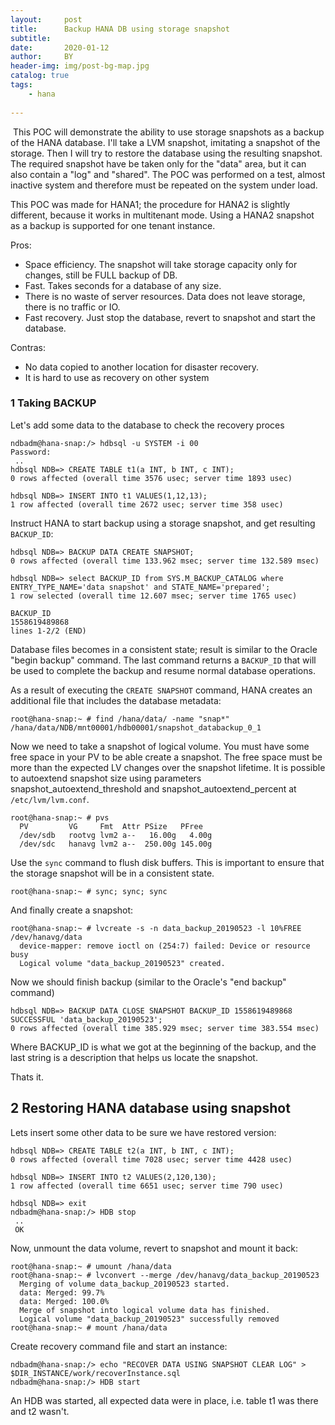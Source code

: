 ```yaml
---
layout:     post
title:      Backup HANA DB using storage snapshot
subtitle:   
date:       2020-01-12
author:     BY
header-img: img/post-bg-map.jpg
catalog: true
tags:
    - hana
 
---
```


​      This POC will demonstrate the ability to use storage snapshots as a backup of the HANA database. I'll take a LVM snapshot, imitating a snapshot of the storage. Then I will try to restore the database using the resulting snapshot. The required snapshot have be taken only for the "data" area, but it can also contain a "log" and "shared". The POC was performed on a test, almost inactive system and therefore must be repeated on the system under load.

This POC was made for HANA1; the procedure for HANA2 is slightly different, because it works in multitenant mode. Using a HANA2 snapshot as a backup is supported for one tenant instance.

Pros:

- Space efficiency. The snapshot will take storage capacity only for changes, still be FULL backup of DB.
- Fast. Takes seconds for a database of any size.
- There is no waste of server resources. Data does not leave storage, there is no traffic or IO.
- Fast recovery. Just stop the database, revert to snapshot and start the database.

Contras:

- No data copied to another location for disaster recovery.
- It is hard to use as recovery on other system

### 1  Taking BACKUP

Let's add some data to the database to check the recovery proces

```
ndbadm@hana-snap:/> hdbsql -u SYSTEM -i 00
Password: 
 ..
hdbsql NDB=> CREATE TABLE t1(a INT, b INT, c INT);
0 rows affected (overall time 3576 usec; server time 1893 usec)

hdbsql NDB=> INSERT INTO t1 VALUES(1,12,13);
1 row affected (overall time 2672 usec; server time 358 usec)
```

Instruct HANA to start backup using a storage snapshot, and get resulting `BACKUP_ID`:

```
hdbsql NDB=> BACKUP DATA CREATE SNAPSHOT;
0 rows affected (overall time 133.962 msec; server time 132.589 msec)

hdbsql NDB=> select BACKUP_ID from SYS.M_BACKUP_CATALOG where ENTRY_TYPE_NAME='data snapshot' and STATE_NAME='prepared';
1 row selected (overall time 12.607 msec; server time 1765 usec)

BACKUP_ID
1558619489868
lines 1-2/2 (END)
```

Database files becomes in a consistent state; result is similar to the Oracle "begin backup" command. The last command returns a `BACKUP_ID` that will be used to complete the backup and resume normal database operations.

As a result of executing the `CREATE SNAPSHOT` command, HANA creates an additional file that includes the database metadata:

```
root@hana-snap:~ # find /hana/data/ -name "snap*"
/hana/data/NDB/mnt00001/hdb00001/snapshot_databackup_0_1
```

Now we need to take a snapshot of logical volume. You must have some free space in your PV to be able create a snapshot. The free space must be more than the expected LV changes over the snapshot lifetime. It is possible to autoextend snapshot size using parameters snapshot_autoextend_threshold and snapshot_autoextend_percent at `/etc/lvm/lvm.conf`.

```
root@hana-snap:~ # pvs
  PV         VG     Fmt  Attr PSize   PFree
  /dev/sdb   rootvg lvm2 a--   16.00g   4.00g
  /dev/sdc   hanavg lvm2 a--  250.00g 145.00g
```

Use the `sync` command to flush disk buffers. This is important to ensure that the storage snapshot will be in a consistent state.

```
root@hana-snap:~ # sync; sync; sync
```

And finally create a snapshot:

```
root@hana-snap:~ # lvcreate -s -n data_backup_20190523 -l 10%FREE /dev/hanavg/data
  device-mapper: remove ioctl on (254:7) failed: Device or resource busy
  Logical volume "data_backup_20190523" created.
```

Now we should finish backup (similar to the Oracle's "end backup" command)

```
hdbsql NDB=> BACKUP DATA CLOSE SNAPSHOT BACKUP_ID 1558619489868 SUCCESSFUL 'data_backup_20190523';
0 rows affected (overall time 385.929 msec; server time 383.554 msec)
```

Where BACKUP_ID is what we got at the beginning of the backup, and the last string is a description that helps us locate the snapshot.

Thats it.

## 2 Restoring HANA database using snapshot

Lets insert some other data to be sure we have restored version:

```
hdbsql NDB=> CREATE TABLE t2(a INT, b INT, c INT);
0 rows affected (overall time 7028 usec; server time 4428 usec)

hdbsql NDB=> INSERT INTO t2 VALUES(2,120,130);
1 row affected (overall time 6651 usec; server time 790 usec)

hdbsql NDB=> exit
ndbadm@hana-snap:/> HDB stop
 ..
 OK
```

Now, unmount the data volume, revert to snapshot and mount it back:

```
root@hana-snap:~ # umount /hana/data
root@hana-snap:~ # lvconvert --merge /dev/hanavg/data_backup_20190523
  Merging of volume data_backup_20190523 started.
  data: Merged: 99.7%
  data: Merged: 100.0%
  Merge of snapshot into logical volume data has finished.
  Logical volume "data_backup_20190523" successfully removed
root@hana-snap:~ # mount /hana/data
```

Create recovery command file and start an instance:

```
ndbadm@hana-snap:/> echo "RECOVER DATA USING SNAPSHOT CLEAR LOG" > $DIR_INSTANCE/work/recoverInstance.sql
ndbadm@hana-snap:/> HDB start
```

An HDB was started, all expected data were in place, i.e. table t1 was there and t2 wasn't.